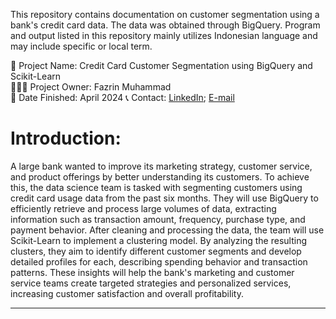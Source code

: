 This repository contains documentation on customer segmentation using a bank's credit card data. The data was obtained through BigQuery. Program and output listed in this repository mainly utilizes Indonesian language and may include specific or local term.

🚩 Project Name: Credit Card Customer Segmentation using BigQuery and Scikit-Learn  
🙋🏻‍♂️ Project Owner: Fazrin Muhammad  
🏁 Date Finished: April 2024
📞 Contact: [LinkedIn](https://www.linkedin.com/in/fazrin-muhammad-199098153/); [E-mail](mailto:fazriinmuhammad@gmail.com)

# Introduction:
A large bank wanted to improve its marketing strategy, customer service, and product offerings by better understanding its customers. To achieve this, the data science team is tasked with segmenting customers using credit card usage data from the past six months. They will use BigQuery to efficiently retrieve and process large volumes of data, extracting information such as transaction amount, frequency, purchase type, and payment behavior. After cleaning and processing the data, the team will use Scikit-Learn to implement a clustering model. By analyzing the resulting clusters, they aim to identify different customer segments and develop detailed profiles for each, describing spending behavior and transaction patterns. These insights will help the bank's marketing and customer service teams create targeted strategies and personalized services, increasing customer satisfaction and overall profitability.

---
